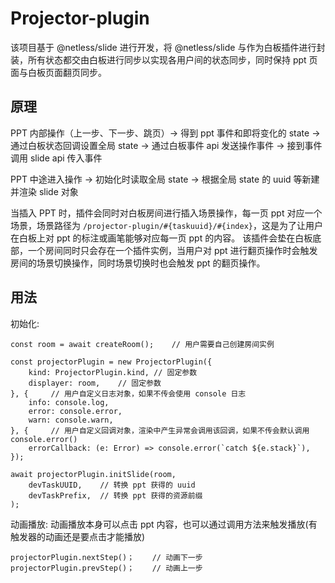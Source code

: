 # Projector-plugin

该项目基于 @netless/slide 进行开发，将 @netless/slide 与作为白板插件进行封装，所有状态都交由白板进行同步以实现各用户间的状态同步，同时保持 ppt 页面与白板页面翻页同步。

## 原理
PPT 内部操作（上一步、下一步、跳页）-> 得到 ppt 事件和即将变化的 state -> 通过白板状态回调设置全局 state -> 通过白板事件 api 发送操作事件 -> 接到事件调用 slide api 传入事件

PPT 中途进入操作 -> 初始化时读取全局 state -> 根据全局 state 的 uuid 等新建并渲染 slide 对象

当插入 PPT 时，插件会同时对白板房间进行插入场景操作，每一页 ppt 对应一个场景，场景路径为 `/projector-plugin/#{taskuuid}/#{index}`，这是为了让用户在白板上对 ppt 的标注或画笔能够对应每一页 ppt 的内容。
该插件会垫在白板底部，一个房间同时只会存在一个插件实例，当用户对 ppt 进行翻页操作时会触发房间的场景切换操作，同时场景切换时也会触发 ppt 的翻页操作。

## 用法
初始化:
```
const room = await createRoom();    // 用户需要自己创建房间实例
  
const projectorPlugin = new ProjectorPlugin({
    kind: ProjectorPlugin.kind, // 固定参数
    displayer: room,    // 固定参数
}, {     // 用户自定义日志对象，如果不传会使用 console 日志
    info: console.log,     
    error: console.error,
    warn: console.warn,
}, {     // 用户自定义回调对象，渲染中产生异常会调用该回调，如果不传会默认调用 console.error()
    errorCallback: (e: Error) => console.error(`catch ${e.stack}`),
});

await projectorPlugin.initSlide(room,
    devTaskUUID,    // 转换 ppt 获得的 uuid
    devTaskPrefix,  // 转换 ppt 获得的资源前缀
);
```

动画播放:
动画播放本身可以点击 ppt 内容，也可以通过调用方法来触发播放(有触发器的动画还是要点击才能播放)
```
projectorPlugin.nextStep()；    // 动画下一步
projectorPlugin.prevStep()；    // 动画上一步
```